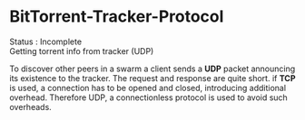 BitTorrent-Tracker-Protocol
===========================
Status : Incomplete<br/>
Getting torrent info from tracker (UDP) 
<p>
To discover other peers in a swarm a client sends a <b>UDP</b> packet announcing its existence to the tracker. The request and response are quite short. if <b>TCP</b> is used, a connection has to be opened and closed, introducing additional overhead. Therefore UDP, a connectionless protocol is used to avoid such overheads. </p>
